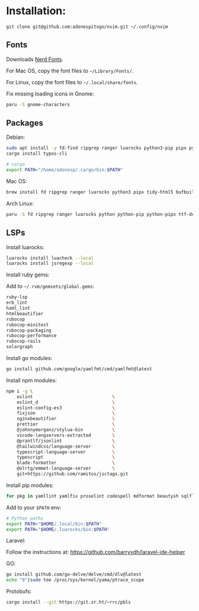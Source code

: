 # Installation:

```
git clone git@github.com:adonespitogo/nvim.git ~/.config/nvim
```

## Fonts

Downloads [Nerd Fonts](https://github.com/ryanoasis/nerd-fonts/releases).

For Mac OS, copy the font files to `~/Library/Fonts/`.

For Linux, copy the font files to `~/.local/share/fonts`.

Fix missing loading icons in Gnome:

```sh
paru -S gnome-characters
```

## Packages

Debian:

```sh
sudo apt install -y fd-find ripgrep ranger luarocks python3-pip pipx python3-testresources chafa universal-ctags rustup gotags
cargo install typos-cli
```

```sh
# cargo
export PATH="/home/adonesp/.cargo/bin:$PATH"
```

Mac OS:

```sh
brew install fd ripgrep ranger luarocks python3 pipx tidy-html5 bufbuild/buf/buf chafa ctags gotags netcoredbg bash-language-server rust typos beautysh pgformatter
```

Arch Linux:

```sh
paru -S fd ripgrep ranger luarocks python python-pip python-pipx ttf-dejavu chafa ctags gotags netcoredbg bash-language-server buf rust typos beautysh pgformatter
```

## LSPs

Install luarocks:

```sh
luarocks install luacheck --local
luarocks install jsregexp --local
```

Install ruby gems:

Add to `~/.rvm/gemsets/global.gems`:

```sh
ruby-lsp
erb_lint
haml_lint
htmlbeautifier
rubocop
rubocop-minitest
rubocop-packaging
rubocop-performance
rubocop-rails
solargraph
```

Install go modules:

```sh
go install github.com/google/yamlfmt/cmd/yamlfmt@latest
```

Install npm modules:

```sh
npm i -g \
    eslint                              \
    eslint_d                            \
    eslint-config-es3                   \
    fixjson                             \
    nginxbeautifier                     \
    prettier                            \
    @johnnymorganz/stylua-bin           \
    vscode-langservers-extracted        \
    @prantlf/jsonlint                   \
    @tailwindcss/language-server        \
    typescript-language-server          \
    typescript                          \
    blade-formatter                     \
    @olrtg/emmet-language-server        \
    git+https://github.com/ramitos/jsctags.git
```

Install pip modules:

```sh
for pkg in yamllint yamlfix proselint codespell mdformat beautysh sqlfluff; do pipx install $pkg; done
```

Add to your `$PATH` env:

```sh
# Python paths
export PATH="$HOME/.local/bin:$PATH"
export PATH="$HOME/.luarocks/bin:$PATH"
```

Laravel:

Follow the instructions at: https://github.com/barryvdh/laravel-ide-helper

GO:

```sh
go install github.com/go-delve/delve/cmd/dlv@latest
echo "0"|sudo tee /proc/sys/kernel/yama/ptrace_scope
```

Protobufs:

```sh
cargo install --git https://git.sr.ht/~rrc/pbls
```

